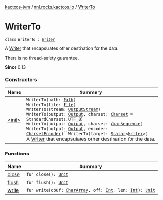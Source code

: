 [kactoos-jvm](../../index.md) / [nnl.rocks.kactoos.io](../index.md) / [WriterTo](./index.md)

# WriterTo

`class WriterTo : `[`Writer`](http://docs.oracle.com/javase/8/docs/api/java/io/Writer.html)

A [Writer](http://docs.oracle.com/javase/8/docs/api/java/io/Writer.html) that encapsulates other destination for the data.

There is no thread-safety guarantee.

**Since**
0.13

### Constructors

| Name | Summary |
|---|---|
| [&lt;init&gt;](-init-.md) | `WriterTo(path: `[`Path`](http://docs.oracle.com/javase/8/docs/api/java/nio/file/Path.html)`)`<br>`WriterTo(file: `[`File`](http://docs.oracle.com/javase/8/docs/api/java/io/File.html)`)`<br>`WriterTo(stream: `[`OutputStream`](http://docs.oracle.com/javase/8/docs/api/java/io/OutputStream.html)`)`<br>`WriterTo(output: `[`Output`](../../nnl.rocks.kactoos/-output/index.md)`, charset: `[`Charset`](http://docs.oracle.com/javase/8/docs/api/java/nio/charset/Charset.html)` = StandardCharsets.UTF_8)`<br>`WriterTo(output: `[`Output`](../../nnl.rocks.kactoos/-output/index.md)`, charset: `[`CharSequence`](https://kotlinlang.org/api/latest/jvm/stdlib/kotlin/-char-sequence/index.html)`)`<br>`WriterTo(output: `[`Output`](../../nnl.rocks.kactoos/-output/index.md)`, encoder: `[`CharsetEncoder`](http://docs.oracle.com/javase/8/docs/api/java/nio/charset/CharsetEncoder.html)`)``WriterTo(target: `[`Scalar`](../../nnl.rocks.kactoos/-scalar/index.md)`<`[`Writer`](http://docs.oracle.com/javase/8/docs/api/java/io/Writer.html)`>)`<br>A [Writer](http://docs.oracle.com/javase/8/docs/api/java/io/Writer.html) that encapsulates other destination for the data. |

### Functions

| Name | Summary |
|---|---|
| [close](close.md) | `fun close(): `[`Unit`](https://kotlinlang.org/api/latest/jvm/stdlib/kotlin/-unit/index.html) |
| [flush](flush.md) | `fun flush(): `[`Unit`](https://kotlinlang.org/api/latest/jvm/stdlib/kotlin/-unit/index.html) |
| [write](write.md) | `fun write(cbuf: `[`CharArray`](https://kotlinlang.org/api/latest/jvm/stdlib/kotlin/-char-array/index.html)`, off: `[`Int`](https://kotlinlang.org/api/latest/jvm/stdlib/kotlin/-int/index.html)`, len: `[`Int`](https://kotlinlang.org/api/latest/jvm/stdlib/kotlin/-int/index.html)`): `[`Unit`](https://kotlinlang.org/api/latest/jvm/stdlib/kotlin/-unit/index.html) |
